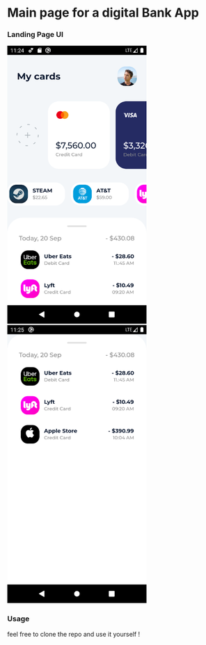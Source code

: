 # Main page for a digital Bank App



### Landing Page UI

<img src="/ressources/img1.png" width="320" height="640"> <img src="/ressources/img2.png" width="320" height="640">

### Usage 

feel free to clone the repo and use it yourself !








